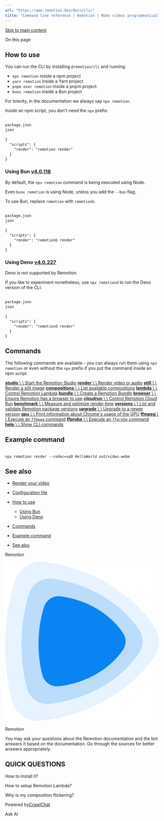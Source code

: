 ```yaml
---
url: "https://www.remotion.dev/docs/cli/"
title: "Command line reference | Remotion | Make videos programmatically"
---
```


[Skip to main content](https://www.remotion.dev/docs/cli/#__docusaurus_skipToContent_fallback)

On this page

## How to use [​](https://www.remotion.dev/docs/cli/\#how-to-use "Direct link to How to use")

You can run the CLI by installing `@remotion/cli` and running:

- `npx remotion` inside a npm project
- `yarn remotion` inside a Yarn project
- `pnpm exec remotion` inside a pnpm project.
- `bunx remotion` inside a Bun project

For brevity, in the documentation we always say `npx remotion`.

Inside an npm script, you don't need the `npx` prefix:

```

package.json
json

{
  "scripts": {
    "render": "remotion render"
  }
}
```

### Using Bun [v4.0.118](https://github.com/remotion-dev/remotion/releases/v4.0.118) [​](https://www.remotion.dev/docs/cli/\#using-bun "Direct link to using-bun")

By default, the `npx remotion` command is being executed using Node.

Even `bunx remotion` is using Node, unless you add the `--bun` flag.

To use Bun, replace `remotion` with `remotionb`.

```

package.json
json

{
  "scripts": {
    "render": "remotionb render"
  }
}
```

### Using Deno [v4.0.227](https://github.com/remotion-dev/remotion/releases/v4.0.227) [​](https://www.remotion.dev/docs/cli/\#using-deno "Direct link to using-deno")

Deno is not supported by Remotion.

If you like to experiment nonetheless, use `npx remotiond` to run the Deno version of the CLI.

```

package.json
json

{
  "scripts": {
    "render": "remotiond render"
  }
}
```

## Commands [​](https://www.remotion.dev/docs/cli/\#commands "Direct link to Commands")

The following commands are available - you can always run them using `npx remotion` or even without the `npx` prefix if you put the command inside an npm script.

[**studio** \\
\\
Start the Remotion Studio](https://www.remotion.dev/docs/cli/studio) [**render** \\
\\
Render video or audio](https://www.remotion.dev/docs/cli/render) [**still** \\
\\
Render a still image](https://www.remotion.dev/docs/cli/still) [**compositions** \\
\\
List available compositions](https://www.remotion.dev/docs/cli/compositions) [**lambda** \\
\\
Control Remotion Lambda](https://www.remotion.dev/docs/lambda/cli) [**bundle** \\
\\
Create a Remotion Bundle](https://www.remotion.dev/docs/cli/bundle) [**browser** \\
\\
Ensure Remotion has a browser to use](https://www.remotion.dev/docs/cli/browser) [**cloudrun** \\
\\
Control Remotion Cloud Run](https://www.remotion.dev/docs/cloudrun/cli) [**benchmark** \\
\\
Measure and optimize render time](https://www.remotion.dev/docs/cli/benchmark) [**versions** \\
\\
List and validate Remotion package versions](https://www.remotion.dev/docs/cli/versions) [**upgrade** \\
\\
Upgrade to a newer version](https://www.remotion.dev/docs/cli/upgrade) [**gpu** \\
\\
Print information about Chrome's usage of the GPU](https://www.remotion.dev/docs/cli/gpu) [**ffmpeg** \\
\\
Execute an `ffmpeg` command](https://www.remotion.dev/docs/cli/ffmpeg) [**ffprobe** \\
\\
Execute an `ffprobe` command](https://www.remotion.dev/docs/cli/ffprobe) [**help** \\
\\
Show CLI commands](https://www.remotion.dev/docs/cli/help)

## Example command [​](https://www.remotion.dev/docs/cli/\#example-command "Direct link to Example command")

```

npx remotion render --codec=vp8 HelloWorld out/video.webm
```

## See also [​](https://www.remotion.dev/docs/cli/\#see-also "Direct link to See also")

- [Render your video](https://www.remotion.dev/docs/render)
- [Configuration file](https://www.remotion.dev/docs/config)

- [How to use](https://www.remotion.dev/docs/cli/#how-to-use)
  - [Using Bun](https://www.remotion.dev/docs/cli/#using-bun)
  - [Using Deno](https://www.remotion.dev/docs/cli/#using-deno)
- [Commands](https://www.remotion.dev/docs/cli/#commands)
- [Example command](https://www.remotion.dev/docs/cli/#example-command)
- [See also](https://www.remotion.dev/docs/cli/#see-also)

Remotion

![Logo](https://raw.githubusercontent.com/remotion-dev/brand/refs/heads/main/logo.svg)

Remotion

You may ask your questions about the Remotion documentation and the bot answers it based on the documentation. Go through the sources for better answers appropriately.

## QUICK QUESTIONS

How to install it?

How to setup Remotion Lambda?

Why is my composition flickering?

Powered by[CrawlChat](https://crawlchat.app/?ref=powered-by-remotion)

Ask AI